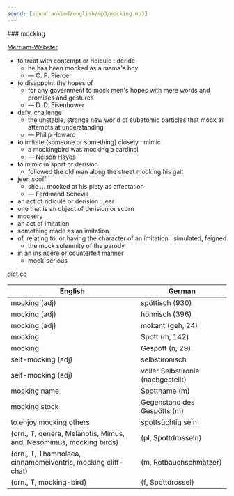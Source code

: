 ```yaml
---
sound: [sound:ankimd/english/mp3/mocking.mp3]
---
```


\### mocking

[Merriam-Webster](https://www.merriam-webster.com/dictionary/mocking)

- to treat with contempt or ridicule : deride
    - he has been mocked as a mama's boy
    - — C. P. Pierce
- to disappoint the hopes of
    - for any government to mock men's hopes with mere words and promises and gestures
    - — D. D. Eisenhower
- defy, challenge
    - the unstable, strange new world of subatomic particles that mock all attempts at understanding
    - — Philip Howard
- to imitate (someone or something) closely : mimic
    - a mockingbird was mocking a cardinal
    - — Nelson Hayes
- to mimic in sport or derision
    - followed the old man along the street mocking his gait
- jeer, scoff
    - she … mocked at his piety as affectation
    - — Ferdinand Schevill
- an act of ridicule or derision : jeer
- one that is an object of derision or scorn
- mockery
- an act of imitation
- something made as an imitation
- of, relating to, or having the character of an imitation : simulated, feigned
    - the mock solemnity of the parody
- in an insincere or counterfeit manner
    - mock-serious

[dict.cc](https://www.dict.cc/mocking)

| English        | German       |
| -------------- | ------------ |
| mocking (adj) | spöttisch (930) |
| mocking (adj) | höhnisch (396) |
| mocking (adj) | mokant (geh, 24) |
| mocking | Spott (m, 142) |
| mocking | Gespött (n, 29) |
| self-mocking (adj) | selbstironisch |
| self-mocking (adj) | voller Selbstironie (nachgestellt) |
| mocking name | Spottname (m) |
| mocking stock | Gegenstand des Gespötts (m) |
| to enjoy mocking others | spottsüchtig sein |
|  (orn., T, genera, Melanotis, Mimus, and, Nesomimus, mocking birds) |  (pl, Spottdrosseln) |
|  (orn., T, Thamnolaea, cinnamomeiventris, mocking cliff-chat) |  (m, Rotbauchschmätzer) |
|  (orn., T, mocking-bird) |  (f, Spottdrossel) |
